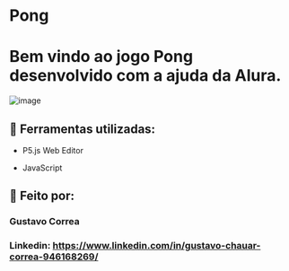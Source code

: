 # Pong

# Bem vindo ao jogo Pong desenvolvido com a ajuda da Alura.

![image](https://github.com/ByGustavoo/PongWithAlura/assets/132701636/98b55a9a-fa09-423f-ae13-f63f879a1b8d)


## 🚀 Ferramentas utilizadas:

* P5.js Web Editor

* JavaScript
  


##  📝 Feito por:

### Gustavo Correa

### Linkedin: https://www.linkedin.com/in/gustavo-chauar-correa-946168269/

